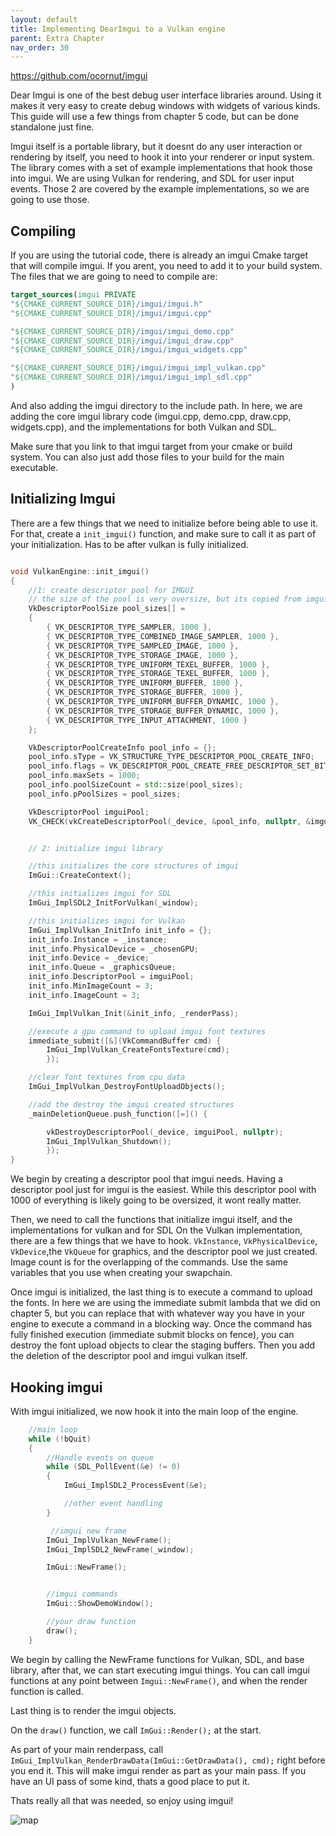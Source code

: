 ```yaml
---
layout: default
title: Implementing DearImgui to a Vulkan engine
parent: Extra Chapter
nav_order: 30
---
```


https://github.com/ocornut/imgui

Dear Imgui is one of the best debug user interface libraries around. Using it makes it very easy to create debug windows with widgets of various kinds.
This guide will use a few things from chapter 5 code, but can be done standalone just fine.

Imgui itself is a portable library, but it doesnt do any user interaction or rendering by itself, you need to hook it into your renderer or input system. The library comes with a set of example implementations that hook those into imgui.
We are using Vulkan for rendering, and SDL for user input events. Those 2 are covered by the example implementations, so we are going to use those.

## Compiling
If you are using the tutorial code, there is already an imgui Cmake target that will compile imgui. If you arent, you need to add it to your build system.
The files that we are going to need to compile are:
```cmake
target_sources(imgui PRIVATE 
"${CMAKE_CURRENT_SOURCE_DIR}/imgui/imgui.h"
"${CMAKE_CURRENT_SOURCE_DIR}/imgui/imgui.cpp"

"${CMAKE_CURRENT_SOURCE_DIR}/imgui/imgui_demo.cpp"
"${CMAKE_CURRENT_SOURCE_DIR}/imgui/imgui_draw.cpp"
"${CMAKE_CURRENT_SOURCE_DIR}/imgui/imgui_widgets.cpp"

"${CMAKE_CURRENT_SOURCE_DIR}/imgui/imgui_impl_vulkan.cpp"
"${CMAKE_CURRENT_SOURCE_DIR}/imgui/imgui_impl_sdl.cpp"
)
```

And also adding the imgui directory to the include path. In here, we are adding the core imgui library code (imgui.cpp, demo.cpp, draw.cpp, widgets.cpp), and the implementations for both Vulkan and SDL.

Make sure that you link to that imgui target from your cmake or build system. You can also just add those files to your build for the main executable.

## Initializing Imgui
There are a few things that we need to initialize before being able to use it.
For that, create a `init_imgui()` function, and make sure to call it as part of your initialization. Has to be after vulkan is fully initialized.

```cpp

void VulkanEngine::init_imgui()
{
	//1: create descriptor pool for IMGUI
	// the size of the pool is very oversize, but its copied from imgui demo itself.
	VkDescriptorPoolSize pool_sizes[] =
	{
		{ VK_DESCRIPTOR_TYPE_SAMPLER, 1000 },
		{ VK_DESCRIPTOR_TYPE_COMBINED_IMAGE_SAMPLER, 1000 },
		{ VK_DESCRIPTOR_TYPE_SAMPLED_IMAGE, 1000 },
		{ VK_DESCRIPTOR_TYPE_STORAGE_IMAGE, 1000 },
		{ VK_DESCRIPTOR_TYPE_UNIFORM_TEXEL_BUFFER, 1000 },
		{ VK_DESCRIPTOR_TYPE_STORAGE_TEXEL_BUFFER, 1000 },
		{ VK_DESCRIPTOR_TYPE_UNIFORM_BUFFER, 1000 },
		{ VK_DESCRIPTOR_TYPE_STORAGE_BUFFER, 1000 },
		{ VK_DESCRIPTOR_TYPE_UNIFORM_BUFFER_DYNAMIC, 1000 },
		{ VK_DESCRIPTOR_TYPE_STORAGE_BUFFER_DYNAMIC, 1000 },
		{ VK_DESCRIPTOR_TYPE_INPUT_ATTACHMENT, 1000 }
	};

	VkDescriptorPoolCreateInfo pool_info = {};
	pool_info.sType = VK_STRUCTURE_TYPE_DESCRIPTOR_POOL_CREATE_INFO;
	pool_info.flags = VK_DESCRIPTOR_POOL_CREATE_FREE_DESCRIPTOR_SET_BIT;
	pool_info.maxSets = 1000;
	pool_info.poolSizeCount = std::size(pool_sizes);
	pool_info.pPoolSizes = pool_sizes;

	VkDescriptorPool imguiPool;
	VK_CHECK(vkCreateDescriptorPool(_device, &pool_info, nullptr, &imguiPool));


	// 2: initialize imgui library

	//this initializes the core structures of imgui
	ImGui::CreateContext();

	//this initializes imgui for SDL
	ImGui_ImplSDL2_InitForVulkan(_window);

	//this initializes imgui for Vulkan
	ImGui_ImplVulkan_InitInfo init_info = {};
	init_info.Instance = _instance;
	init_info.PhysicalDevice = _chosenGPU;
	init_info.Device = _device;
	init_info.Queue = _graphicsQueue;
	init_info.DescriptorPool = imguiPool;
	init_info.MinImageCount = 3;
	init_info.ImageCount = 3;

	ImGui_ImplVulkan_Init(&init_info, _renderPass);

	//execute a gpu command to upload imgui font textures
	immediate_submit([&](VkCommandBuffer cmd) {
		ImGui_ImplVulkan_CreateFontsTexture(cmd);
		});

	//clear font textures from cpu data
	ImGui_ImplVulkan_DestroyFontUploadObjects();

	//add the destroy the imgui created structures
	_mainDeletionQueue.push_function([=]() {

		vkDestroyDescriptorPool(_device, imguiPool, nullptr);
		ImGui_ImplVulkan_Shutdown();
		});
}

```

We begin by creating a descriptor pool that imgui needs. Having a descriptor pool just for imgui is the easiest. While this descriptor pool with 1000 of everything is likely going to be oversized, it wont really matter. 

Then, we need to call the functions that initialize imgui itself, and the implementations for vulkan and for SDL
On the Vulkan implementation, there are a few things that we have to hook. `VkInstance`, `VkPhysicalDevice`, `VkDevice`,the  `VkQueue` for graphics, and the descriptor pool we just created. Image count is for the overlapping of the commands. Use the same variables that you use when creating your swapchain.

Once imgui is initialized, the last thing is to execute a command to upload the fonts. In here we are using the immediate submit lambda that we did on chapter 5, but you can replace that with whatever way you have in your engine to execute a command in a blocking way. Once the command has fully finished execution (immediate submit blocks on fence), you can destroy the font upload objects to clear the staging buffers. Then you add the deletion of the descriptor pool and imgui vulkan itself.

## Hooking imgui
With imgui initialized, we now hook it into the main loop of the engine. 

```cpp
    //main loop
	while (!bQuit)
	{       
		//Handle events on queue
		while (SDL_PollEvent(&e) != 0)
		{
            ImGui_ImplSDL2_ProcessEvent(&e);

			//other event handling
		}

		 //imgui new frame 
        ImGui_ImplVulkan_NewFrame();
		ImGui_ImplSDL2_NewFrame(_window);

		ImGui::NewFrame();        


        //imgui commands
        ImGui::ShowDemoWindow();

        //your draw function
		draw();
	}
```

We begin by calling the NewFrame functions for Vulkan, SDL, and base library, after that, we can start executing imgui things. You can call imgui functions at any point between `Imgui::NewFrame()`, and when the render function is called.

Last thing is to render the imgui objects.

On the `draw()` function, we call `ImGui::Render();` at the start. 

As part of your main renderpass, call `ImGui_ImplVulkan_RenderDrawData(ImGui::GetDrawData(), cmd);` right before you end it. 
This will make imgui render as part as your main pass. If you have an UI pass of some kind, thats a good place to put it.

Thats really all that was needed, so enjoy using imgui!

![map]({{site.baseurl}}/diagrams/IMGUI.png)







